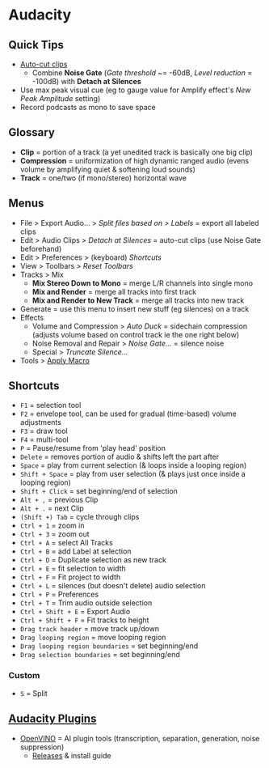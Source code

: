 # Audacity

## Quick Tips

* [Auto-cut clips](https://forum.audacityteam.org/t/detach-at-silences-silence-level/49998)
  * Combine **Noise Gate** (_Gate threshold_ ~= -60dB, _Level reduction_ = -100dB) with **Detach at Silences**
* Use max peak visual cue (eg to gauge value for Amplify effect's _New Peak Amplitude_ setting)
* Record podcasts as mono to save space

## Glossary

* **Clip** = portion of a track (a yet unedited track is basically one big clip)
* **Compression** = uniformization of high dynamic ranged audio (evens volume by amplifying quiet & softening loud sounds)
* **Track** = one/two (if mono/stereo) horizontal wave

## Menus

* File > Export Audio… > _Split files based on > Labels_ = export all labeled clips
* Edit > Audio Clips > _Detach at Silences_ = auto-cut clips (use Noise Gate beforehand)
* Edit > Preferences > (keyboard) _Shortcuts_
* View > Toolbars > _Reset Toolbars_
* Tracks > Mix
  * **Mix Stereo Down to Mono** = merge L/R channels into single mono
  * **Mix and Render** = merge all tracks into first track
  * **Mix and Render to New Track** = merge all tracks into new track
* Generate = use this menu to insert new stuff (eg silences) on a track
* Effects
  * Volume and Compression > _Auto Duck_ = sidechain compression (adjusts volume based on control track ie the one right below)
  * Noise Removal and Repair > _Noise Gate…_ = silence noise
  * Special > _Truncate Silence…_
* Tools > [Apply Macro](https://manual.audacityteam.org/man/apply_macro.html)

## Shortcuts

* `F1` = selection tool
* `F2` = envelope tool, can be used for gradual (time-based) volume adjustments
* `F3` = draw tool
* `F4` = multi-tool
* `P` = Pause/resume from 'play head' position
* `Delete` = removes portion of audio & shifts left the part after
* `Space` = play from current selection (& loops inside a looping region)
* `Shift + Space` = play from user selection (& plays just once inside a looping region)
* `Shift + Click` = set beginning/end of selection
* `Alt + ,` = previous Clip
* `Alt + .` = next Clip
* `(Shift +) Tab` = cycle through clips
* `Ctrl + 1` = zoom in
* `Ctrl + 3` = zoom out
* `Ctrl + A` = select All Tracks
* `Ctrl + B` = add Label at selection
* `Ctrl + D` = Duplicate selection as new track
* `Ctrl + E` = fit selection to width
* `Ctrl + F` = Fit project to width
* `Ctrl + L` = silences (but doesn't delete) audio selection
* `Ctrl + P` = Preferences
* `Ctrl + T` = Trim audio outside selection
* `Ctrl + Shift + E` = Export Audio
* `Ctrl + Shift + F` = Fit tracks to height
* `Drag track header` = move track up/down
* `Drag looping region` = move looping region
* `Drag looping region boundaries` = set beginning/end
* `Drag selection boundaries` = set beginning/end

### Custom

* `S` = Split

## [Audacity Plugins](https://plugins.audacityteam.org)

* [OpenVINO](https://github.com/intel/openvino-plugins-ai-audacity) = AI plugin tools (transcription, separation, generation, noise suppression)
  * [Releases](https://github.com/intel/openvino-plugins-ai-audacity/releases) & install guide
